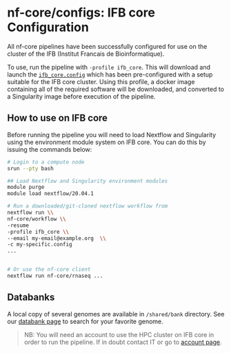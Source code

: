 # nf-core/configs: IFB core Configuration

All nf-core pipelines have been successfully configured for use on the cluster of the IFB (Institut Francais de Bioinformatique).

To use, run the pipeline with `-profile ifb_core`. This will download and launch the [`ifb_core.config`](../conf/ifb_core.config) which has been pre-configured with a setup suitable for the IFB core cluster. Using this profile, a docker image containing all of the required software will be downloaded, and converted to a Singularity image before execution of the pipeline.

## How to use on IFB core

Before running the pipeline you will need to load Nextflow and Singularity using the environment module system on IFB core. You can do this by issuing the commands below:

```bash
# Login to a compute node
srun --pty bash

## Load Nextflow and Singularity environment modules
module purge
module load nextflow/20.04.1

# Run a downloaded/git-cloned nextflow workflow from
nextflow run \\
nf-core/workflow \\
-resume
-profile ifb_core \\
--email my-email@example.org  \\
-c my-specific.config
...


# Or use the nf-core client
nextflow run nf-core/rnaseq ...

```

## Databanks

A local copy of several genomes are available in `/shared/bank` directory. See
our [databank page](https://ifb-elixirfr.gitlab.io/cluster/doc/banks/)
to search for your favorite genome.

>NB: You will need an account to use the HPC cluster on IFB core in order to run the pipeline. If in doubt contact IT or go to [account page](https://my.cluster.france-bioinformatique.fr/manager2/login).
